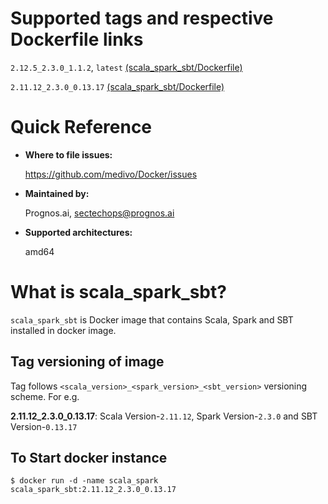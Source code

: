 # Supported tags and respective Dockerfile links

`2.12.5_2.3.0_1.1.2`, `latest` [(scala_spark_sbt/Dockerfile)](https://github.com/medivo/Docker/blob/master/scala_spark_sbt/Dockerfile)

`2.11.12_2.3.0_0.13.17` [(scala_spark_sbt/Dockerfile)](https://github.com/medivo/Docker/blob/master/scala_spark_sbt/Dockerfile)

# Quick Reference
- **Where to file issues:**

    https://github.com/medivo/Docker/issues
    
- **Maintained by:**

    Prognos.ai, sectechops@prognos.ai

- **Supported architectures:**

    amd64

# What is scala_spark_sbt?

`scala_spark_sbt` is Docker image that contains Scala, Spark and SBT installed in docker image.

## Tag versioning of image

Tag follows `<scala_version>_<spark_version>_<sbt_version>` versioning scheme. For e.g.

**2.11.12_2.3.0_0.13.17**: Scala Version-`2.11.12`, Spark Version-`2.3.0` and SBT Version-`0.13.17`

## To Start docker instance

```
$ docker run -d -name scala_spark scala_spark_sbt:2.11.12_2.3.0_0.13.17
```
